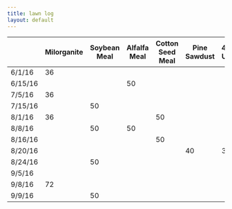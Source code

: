 ```yaml
---
title: lawn log
layout: default
---
```


|         | Milorganite | Soybean Meal | Alfalfa Meal | Cotton Seed Meal | Pine Sawdust | 46% Urea | Ironite | portrairt preemergent |
|---------|-------------|--------------|--------------|------------------|--------------|----------|---------|------------------------|
| 6/1/16  | 36          |              |              |                  |              |          |         ||
| 6/15/16 |             |              | 50           |                  |              |          |         ||
| 7/5/16  | 36          |              |              |                  |              |          |         ||
| 7/15/16 |             | 50           |              |                  |              |          |    10   ||
| 8/1/16  | 36          |              |              | 50               |              |          |         ||
| 8/8/16  |             | 50           | 50           |                  |              |          |    10   ||
| 8/16/16 |             |              |              | 50               |              |          |         ||
| 8/20/16 |             |              |              |                  | 40           | 3.2      |         ||
| 8/24/16 |             | 50           |              |                  |              |          | 10      ||
| 9/5/16 ||||||||x|
| 9/8/16 | 72 |||||||||
| 9/9/16 || 50 ||||||||

